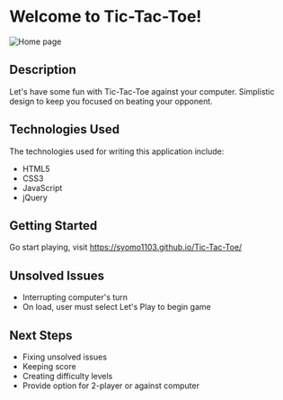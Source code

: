 # Welcome to Tic-Tac-Toe!
![Home page](http://i.imgur.com/HqkC55W.png)

## Description
Let's have some fun with Tic-Tac-Toe against your computer. Simplistic design to keep you focused on beating your opponent.  

## Technologies Used

The technologies used for writing this application include:

- HTML5
- CSS3
- JavaScript
- jQuery

## Getting Started

Go start playing, visit https://syomo1103.github.io/Tic-Tac-Toe/

## Unsolved Issues 
- Interrupting computer's turn
- On load, user must select Let's Play to begin game

## Next Steps
- Fixing unsolved issues
- Keeping score
- Creating difficulty levels
- Provide option for 2-player or against computer 
